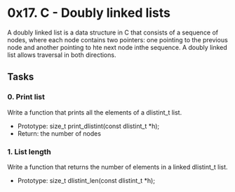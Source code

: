 # 0x17. C - Doubly linked lists
A doubly linked list is a data structure in C that consists of a sequence of nodes, where each node contains two pointers: one pointing to the previous node and another pointing to hte next node inthe sequence. 
A doubly linked list allows traversal in both directions.

## Tasks
### 0. Print list
Write a function that prints all the elements of a dlistint_t list.
* Prototype: size_t print_dlistint(const dlistint_t *h);
* Return: the number of nodes

### 1. List length
Write a function that returns the number of elements in a linked dlistint_t list.

* Prototype: size_t dlistint_len(const dlistint_t *h);
